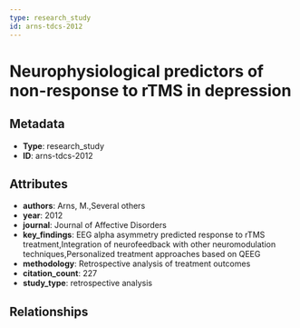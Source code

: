 ```yaml
---
type: research_study
id: arns-tdcs-2012
---
```


# Neurophysiological predictors of non-response to rTMS in depression

## Metadata

- **Type**: research_study
- **ID**: arns-tdcs-2012

## Attributes

- **authors**: Arns, M.,Several others
- **year**: 2012
- **journal**: Journal of Affective Disorders
- **key_findings**: EEG alpha asymmetry predicted response to rTMS treatment,Integration of neurofeedback with other neuromodulation techniques,Personalized treatment approaches based on QEEG
- **methodology**: Retrospective analysis of treatment outcomes
- **citation_count**: 227
- **study_type**: retrospective analysis

## Relationships

